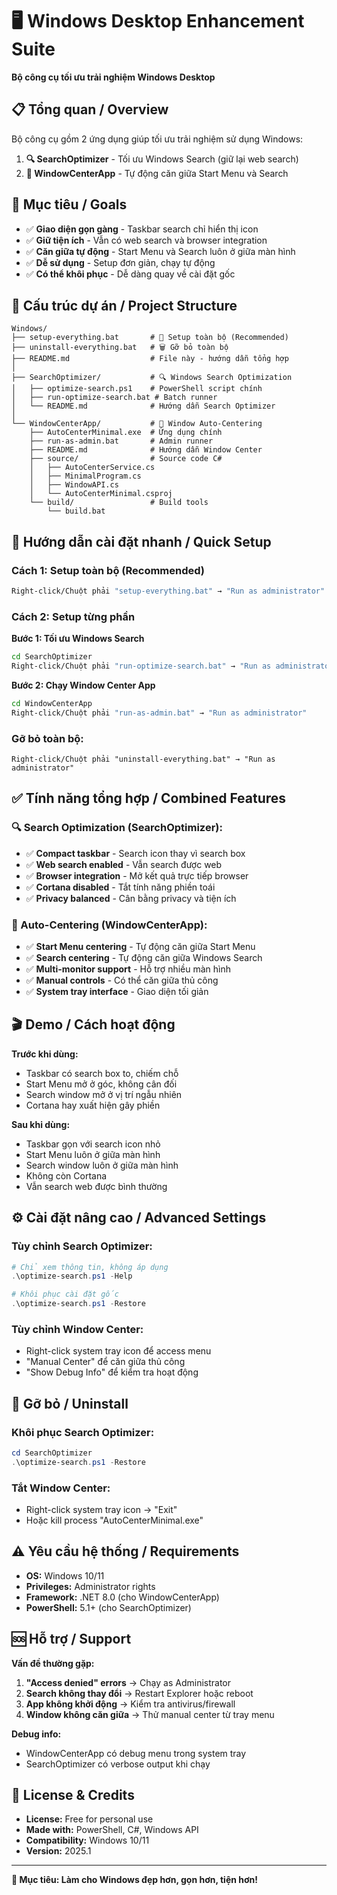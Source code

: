 # 🖥️ Windows Desktop Enhancement Suite
**Bộ công cụ tối ưu trải nghiệm Windows Desktop**

## 📋 Tổng quan / Overview

Bộ công cụ gồm 2 ứng dụng giúp tối ưu trải nghiệm sử dụng Windows:

1. **🔍 SearchOptimizer** - Tối ưu Windows Search (giữ lại web search)
2. **🎯 WindowCenterApp** - Tự động căn giữa Start Menu và Search

## 🎯 Mục tiêu / Goals

- ✅ **Giao diện gọn gàng** - Taskbar search chỉ hiển thị icon
- ✅ **Giữ tiện ích** - Vẫn có web search và browser integration  
- ✅ **Căn giữa tự động** - Start Menu và Search luôn ở giữa màn hình
- ✅ **Dễ sử dụng** - Setup đơn giản, chạy tự động
- ✅ **Có thể khôi phục** - Dễ dàng quay về cài đặt gốc

## 📁 Cấu trúc dự án / Project Structure

```
Windows/
├── setup-everything.bat       # 🚀 Setup toàn bộ (Recommended)
├── uninstall-everything.bat   # 🗑️ Gỡ bỏ toàn bộ
├── README.md                  # File này - hướng dẫn tổng hợp
│
├── SearchOptimizer/           # 🔍 Windows Search Optimization
│   ├── optimize-search.ps1    # PowerShell script chính
│   ├── run-optimize-search.bat # Batch runner
│   └── README.md              # Hướng dẫn Search Optimizer
│
└── WindowCenterApp/           # 🎯 Window Auto-Centering
    ├── AutoCenterMinimal.exe  # Ứng dụng chính
    ├── run-as-admin.bat       # Admin runner
    ├── README.md              # Hướng dẫn Window Center
    ├── source/                # Source code C#
    │   ├── AutoCenterService.cs
    │   ├── MinimalProgram.cs
    │   ├── WindowAPI.cs
    │   └── AutoCenterMinimal.csproj
    └── build/                 # Build tools
        └── build.bat
```

## 🚀 Hướng dẫn cài đặt nhanh / Quick Setup

### Cách 1: Setup toàn bộ (Recommended)
```cmd
Right-click/Chuột phải "setup-everything.bat" → "Run as administrator"
```

### Cách 2: Setup từng phần
**Bước 1: Tối ưu Windows Search**
```cmd
cd SearchOptimizer
Right-click/Chuột phải "run-optimize-search.bat" → "Run as administrator"
```

**Bước 2: Chạy Window Center App**  
```cmd
cd WindowCenterApp
Right-click/Chuột phải "run-as-admin.bat" → "Run as administrator"
```

### Gỡ bỏ toàn bộ:
```
Right-click/Chuột phải "uninstall-everything.bat" → "Run as administrator"
```

## ✅ Tính năng tổng hợp / Combined Features

### 🔍 Search Optimization (SearchOptimizer):
- ✅ **Compact taskbar** - Search icon thay vì search box
- ✅ **Web search enabled** - Vẫn search được web
- ✅ **Browser integration** - Mở kết quả trực tiếp browser
- ✅ **Cortana disabled** - Tắt tính năng phiền toái
- ✅ **Privacy balanced** - Cân bằng privacy và tiện ích

### 🎯 Auto-Centering (WindowCenterApp):
- ✅ **Start Menu centering** - Tự động căn giữa Start Menu
- ✅ **Search centering** - Tự động căn giữa Windows Search
- ✅ **Multi-monitor support** - Hỗ trợ nhiều màn hình
- ✅ **Manual controls** - Có thể căn giữa thủ công
- ✅ **System tray interface** - Giao diện tối giản

## 🎬 Demo / Cách hoạt động

**Trước khi dùng:**
- Taskbar có search box to, chiếm chỗ
- Start Menu mở ở góc, không cân đối
- Search window mở ở vị trí ngẫu nhiên
- Cortana hay xuất hiện gây phiền

**Sau khi dùng:**
- Taskbar gọn với search icon nhỏ
- Start Menu luôn ở giữa màn hình
- Search window luôn ở giữa màn hình  
- Không còn Cortana
- Vẫn search web được bình thường

## ⚙️ Cài đặt nâng cao / Advanced Settings

### Tùy chỉnh Search Optimizer:
```powershell
# Chỉ xem thông tin, không áp dụng
.\optimize-search.ps1 -Help

# Khôi phục cài đặt gốc
.\optimize-search.ps1 -Restore
```

### Tùy chỉnh Window Center:
- Right-click system tray icon để access menu
- "Manual Center" để căn giữa thủ công
- "Show Debug Info" để kiểm tra hoạt động

## 🔄 Gỡ bỏ / Uninstall

### Khôi phục Search Optimizer:
```powershell
cd SearchOptimizer
.\optimize-search.ps1 -Restore
```

### Tắt Window Center:
- Right-click system tray icon → "Exit"
- Hoặc kill process "AutoCenterMinimal.exe"

## ⚠️ Yêu cầu hệ thống / Requirements

- **OS:** Windows 10/11
- **Privileges:** Administrator rights
- **Framework:** .NET 8.0 (cho WindowCenterApp)
- **PowerShell:** 5.1+ (cho SearchOptimizer)

## 🆘 Hỗ trợ / Support

**Vấn đề thường gặp:**

1. **"Access denied" errors** → Chạy as Administrator
2. **Search không thay đổi** → Restart Explorer hoặc reboot
3. **App không khởi động** → Kiểm tra antivirus/firewall
4. **Window không căn giữa** → Thử manual center từ tray menu

**Debug info:**
- WindowCenterApp có debug menu trong system tray
- SearchOptimizer có verbose output khi chạy

## 📝 License & Credits

- **License:** Free for personal use
- **Made with:** PowerShell, C#, Windows API
- **Compatibility:** Windows 10/11
- **Version:** 2025.1

---
**🎯 Mục tiêu: Làm cho Windows đẹp hơn, gọn hơn, tiện hơn!**
